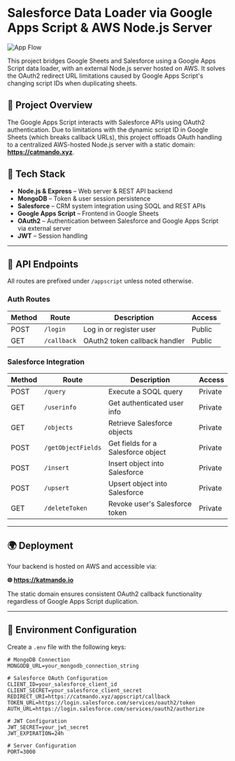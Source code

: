 # Salesforce Data Loader via Google Apps Script & AWS Node.js Server
![App Flow](https://64.media.tumblr.com/e642b66f8548fa1485621bd82d3eacc9/df8c8427627025f7-72/s540x810/fe599f5ee4ddb3eba0b316cd9e84ad2244fbb9c5.gifv)


This project bridges Google Sheets and Salesforce using a Google Apps Script data loader, with an external Node.js server hosted on AWS. It solves the OAuth2 redirect URL limitations caused by Google Apps Script's changing script IDs when duplicating sheets.

## 🧠 Project Overview

The Google Apps Script interacts with Salesforce APIs using OAuth2 authentication. Due to limitations with the dynamic script ID in Google Sheets (which breaks callback URLs), this project offloads OAuth handling to a centralized AWS-hosted Node.js server with a static domain: **https://catmando.xyz**.

## 🔧 Tech Stack

- **Node.js & Express** – Web server & REST API backend
- **MongoDB** – Token & user session persistence
- **Salesforce** – CRM system integration using SOQL and REST APIs
- **Google Apps Script** – Frontend in Google Sheets
- **OAuth2** – Authentication between Salesforce and Google Apps Script via external server
- **JWT** – Session handling

---

## 📁 API Endpoints

All routes are prefixed under `/appscript` unless noted otherwise.

### Auth Routes

| Method | Route            | Description                             | Access   |
|--------|------------------|-----------------------------------------|----------|
| POST   | `/login`         | Log in or register user                 | Public   |
| GET    | `/callback`      | OAuth2 token callback handler           | Public   |

### Salesforce Integration

| Method | Route                      | Description                         | Access   |
|--------|----------------------------|-------------------------------------|----------|
| POST   | `/query`                   | Execute a SOQL query                | Private  |
| GET    | `/userinfo`                | Get authenticated user info         | Private  |
| GET    | `/objects`                 | Retrieve Salesforce objects         | Private  |
| POST   | `/getObjectFields`         | Get fields for a Salesforce object  | Private  |
| POST   | `/insert`                  | Insert object into Salesforce       | Private  |
| POST   | `/upsert`                  | Upsert object into Salesforce       | Private  |
| GET    | `/deleteToken`            | Revoke user's Salesforce token      | Private  |

---

## 🌍 Deployment

Your backend is hosted on AWS and accessible via:

**🌐 https://katmando.io**

The static domain ensures consistent OAuth2 callback functionality regardless of Google Apps Script duplication.

---

## 🔐 Environment Configuration

Create a `.env` file with the following keys:

```env
# MongoDB Connection
MONGODB_URL=your_mongodb_connection_string

# Salesforce OAuth Configuration
CLIENT_ID=your_salesforce_client_id
CLIENT_SECRET=your_salesforce_client_secret
REDIRECT_URI=https://catmando.xyz/appscript/callback
TOKEN_URL=https://login.salesforce.com/services/oauth2/token
AUTH_URL=https://login.salesforce.com/services/oauth2/authorize

# JWT Configuration
JWT_SECRET=your_jwt_secret
JWT_EXPIRATION=24h

# Server Configuration
PORT=3000
